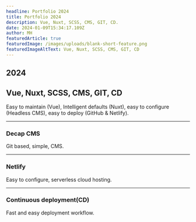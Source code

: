 ```yaml
---
headline: Portfolio 2024
title: Portfolio 2024
description: Vue, Nuxt, SCSS, CMS, GIT, CD.
date: 2024-01-09T15:34:17.109Z
author: MH
featuredArticle: true
featuredImage: /images/uploads/blank-short-feature.png
featuredImageAltText: Vue, Nuxt, SCSS, CMS, GIT, CD
---
```


## 2024

## Vue, Nuxt, SCSS, CMS, GIT, CD

Easy to maintain (Vue), Intelligent defaults (Nuxt), easy to configure (Headless CMS), easy to deploy (GitHub & Netlify).

---

### Decap CMS

Git based, simple, CMS.

---

### Netlify

Easy to configure, serverless cloud hosting.

---

### Continuous deployment(CD)

Fast and easy deployment workflow.
